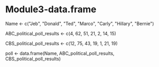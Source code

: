 # Module3-data.frame
 Name <- c("Jeb", "Donald", "Ted", "Marco", "Carly", "Hillary", "Bernie")

ABC_political_poll_results <- c(4, 62, 51, 21, 2, 14, 15)

CBS_political_poll_results <- c(12, 75, 43, 19, 1, 21, 19)



poll <- data.frame(Name, ABC_political_poll_results, CBS_political_poll_results)
